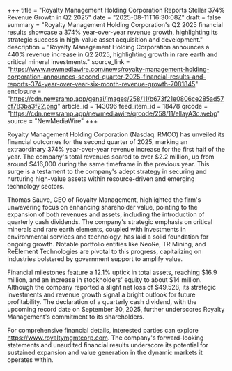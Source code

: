 +++
title = "Royalty Management Holding Corporation Reports Stellar 374% Revenue Growth in Q2 2025"
date = "2025-08-11T16:30:08Z"
draft = false
summary = "Royalty Management Holding Corporation's Q2 2025 financial results showcase a 374% year-over-year revenue growth, highlighting its strategic success in high-value asset acquisition and development."
description = "Royalty Management Holding Corporation announces a 440% revenue increase in Q2 2025, highlighting growth in rare earth and critical mineral investments."
source_link = "https://www.newmediawire.com/news/royalty-management-holding-corporation-announces-second-quarter-2025-financial-results-and-reports-374-year-over-year-six-month-revenue-growth-7081845"
enclosure = "https://cdn.newsramp.app/genai/images/258/11/b673f21e0806ce285ad57cf783ba3f22.png"
article_id = 143096
feed_item_id = 18478
qrcode = "https://cdn.newsramp.app/newmediawire/qrcode/258/11/ellayA3c.webp"
source = "NewMediaWire"
+++

<p>Royalty Management Holding Corporation (Nasdaq: RMCO) has unveiled its financial outcomes for the second quarter of 2025, marking an extraordinary 374% year-over-year revenue increase for the first half of the year. The company's total revenues soared to over $2.2 million, up from around $416,000 during the same timeframe in the previous year. This surge is a testament to the company's adept strategy in securing and nurturing high-value assets within resource-driven and emerging technology sectors.</p><p>Thomas Sauve, CEO of Royalty Management, highlighted the firm's unwavering focus on enhancing shareholder value, pointing to the expansion of both revenues and assets, including the introduction of quarterly cash dividends. The company's strategic emphasis on critical minerals and rare earth elements, coupled with investments in environmental services and technology, has laid a solid foundation for ongoing growth. Notable portfolio entities like NeoRe, TR Mining, and ReElement Technologies are pivotal to this progress, capitalizing on industries bolstered by government support to amplify value.</p><p>Financial milestones feature a 12.1% uptick in total assets, reaching $16.9 million, and an increase in stockholders' equity to about $14 million. Although the company reported a slight net loss of $49,528, its strategic investments and revenue growth signal a bright outlook for future profitability. The declaration of a quarterly cash dividend, with the upcoming record date on September 30, 2025, further underscores Royalty Management's commitment to its shareholders.</p><p>For comprehensive financial details, interested parties can explore <a href='https://www.royaltymgmtcorp.com' rel='nofollow' target='_blank'>https://www.royaltymgmtcorp.com</a>. The company's forward-looking statements and unaudited financial results underscore its potential for sustained expansion and value generation in the dynamic markets it operates within.</p>